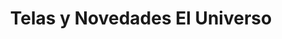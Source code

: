 ---
title: "Telas y Novedades El Universo"
url: /toluca-de-lerdo/telas-y-novedades-el-universo/
shop: tela
---